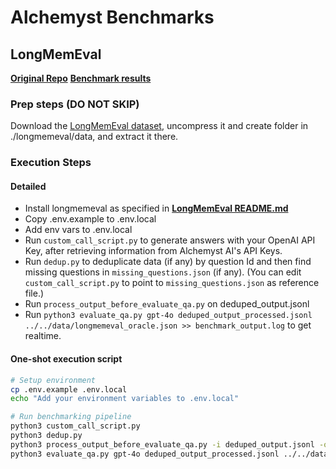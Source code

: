 # Alchemyst Benchmarks

## LongMemEval
[**Original Repo**](https://github.com/xiaowu0162/LongMemEval?tab=readme-ov-file)
[**Benchmark results**](./longmemeval/src/evaluation/benchmark_output.log)

### Prep steps (DO NOT SKIP)
Download the [LongMemEval dataset](https://drive.google.com/file/d/1zJgtYRFhOh5zDQzzatiddfjYhFSnyQ80/view?usp=sharing), uncompress it and create folder in ./longmemeval/data, and extract it there.

### Execution Steps
#### Detailed
- Install longmemeval as specified in [**LongMemEval README.md**](./longmemeval/README.md)
- Copy .env.example to .env.local
- Add env vars to .env.local
- Run `custom_call_script.py` to generate answers with your OpenAI API Key, after retrieving information from Alchemyst AI's API Keys.
- Run `dedup.py` to deduplicate data (if any) by question Id and then find missing questions in `missing_questions.json` (if any). (You can edit `custom_call_script.py` to point to `missing_questions.json` as reference file.)
- Run `process_output_before_evaluate_qa.py` on deduped_output.jsonl
- Run `python3 evaluate_qa.py gpt-4o deduped_output_processed.jsonl ../../data/longmemeval_oracle.json >> benchmark_output.log` to get realtime.

#### One-shot execution script
```bash
# Setup environment
cp .env.example .env.local
echo "Add your environment variables to .env.local"

# Run benchmarking pipeline
python3 custom_call_script.py
python3 dedup.py
python3 process_output_before_evaluate_qa.py -i deduped_output.jsonl -o deduped_output_processed.jsonl
python3 evaluate_qa.py gpt-4o deduped_output_processed.jsonl ../../data/longmemeval_oracle.json >> benchmark_output.log
```

